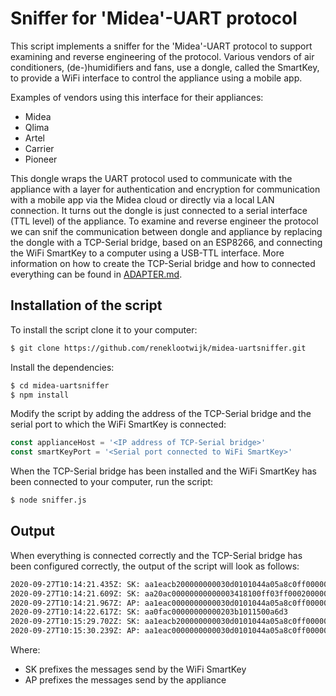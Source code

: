 # Sniffer for 'Midea'-UART protocol

This script implements a sniffer for the 'Midea'-UART protocol to support examining and reverse engineering of the protocol. Various vendors of air conditioners, (de-)humidifiers and fans, use a dongle, called the SmartKey, to provide a WiFi interface to control the appliance using a mobile app.

Examples of vendors using this interface for their appliances:

* Midea
* Qlima
* Artel
* Carrier
* Pioneer

This dongle wraps the UART protocol used to communicate with the appliance with a layer for authentication and encryption for communication with a mobile app via the Midea cloud or directly via a local LAN connection. It turns out the dongle is just connected to a serial interface (TTL level) of the appliance. To examine and reverse engineer the protocol we can snif the communication between dongle and appliance by replacing the dongle with a TCP-Serial bridge, based on an ESP8266, and connecting the WiFi SmartKey to a computer using a USB-TTL interface. More information on how to create the TCP-Serial bridge and how to connected everything can be found in [ADAPTER.md](./ADAPTER.md).

## Installation of the script
To install the script clone it to your computer:

```bash
$ git clone https://github.com/reneklootwijk/midea-uartsniffer.git
```

Install the dependencies:

```bash
$ cd midea-uartsniffer
$ npm install
```

Modify the script by adding the address of the TCP-Serial bridge and the serial port to which the WiFi SmartKey is connected:

```javascript
const applianceHost = '<IP address of TCP-Serial bridge>'
const smartKeyPort = '<Serial port connected to WiFi SmartKey>'
```

When the TCP-Serial bridge has been installed and the WiFi SmartKey has been connected to your computer, run the script:

```bash
$ node sniffer.js
```

## Output
When everything is connected correctly and the TCP-Serial bridge has been configured correctly, the output of the script will look as follows:

```bash
2020-09-27T10:14:21.435Z: SK: aa1eacb200000000030d0101044a05a8c0ff000001010000000000000000b6
2020-09-27T10:14:21.609Z: SK: aa20ac00000000000003418100ff03ff000200000000000000000000000003cd9c
2020-09-27T10:14:21.967Z: AP: aa1eac0000000000030d0101044a05a8c0ff00000101000000000000000068
2020-09-27T10:14:22.617Z: SK: aa0fac00000000000203b1011500a6d3
2020-09-27T10:15:29.702Z: SK: aa1eacb200000000030d0101044a05a8c0ff000001010000000000000000b6
2020-09-27T10:15:30.239Z: AP: aa1eac0000000000030d0101044a05a8c0ff00000101000000000000000068
```

Where:

* SK prefixes the messages send by the WiFi SmartKey
* AP prefixes the messages send by the appliance
